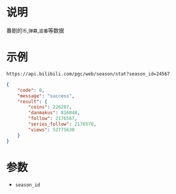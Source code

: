 # 说明

番剧的`币`,`弹幕`,`追番`等数据

# 示例

`https://api.bilibili.com/pgc/web/season/stat?season_id=24567`

```json
{
    "code": 0,
    "message": "success",
    "result": {
        "coins": 226287,
        "danmakus": 816848,
        "follow": 2176567,
        "series_follow": 2176570,
        "views": 52775630
    }
}
```

# 参数

- `season_id`
